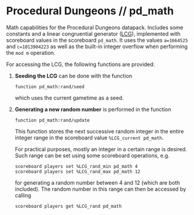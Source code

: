 # Procedural Dungeons // pd_math

Math capabilities for the Procedural Dungeons datapack. Includes some constants and a linear congruential generator ([LCG](https://en.wikipedia.org/wiki/Linear_congruential_generator)), implemented with scoreboard values in the scoreboard `pd_math`. It uses the values `a=1664525` and `c=1013904223` as well as the built-in integer overflow when performing the `mod m` operation.

For accessing the LCG, the following functions are provided:
1. **Seeding the LCG** can be done with the function
    ```mcfunction
    function pd_math:rand/seed
    ```
    which uses the current gametime as a seed.

2. **Generating a new random number** is performed in the function
    ```mcfunction
    function pd_math:rand/update
    ```
    This function stores the next successive random integer in the entire integer range in the scoreboard value `%LCG_current pd_math`.

    For practical purposes, mostly an integer in a certain range is desired. Such range can be set using some scoreboard operations, e.g.
    ```mcfunction
    scoreboard players set %LCG_rand_min pd_math 4
    scoreboard players set %LCG_rand_max pd_math 12
    ```
    for generating a random number between 4 and 12 (which are both included). The random number in this range can then be accessed by calling
    ```mcfunction
    scoreboard players get %LCG_rand pd_math
    ```
